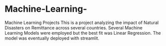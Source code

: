 # Machine-Learning-
Machine Learning Projects
This is a project analyzing the impact of Natural Disasters on Remittance across several countries.
Several Machine Learning Models were employed but the best fit was Linear Regression.
The model was eventually deployed with streamlit. 
